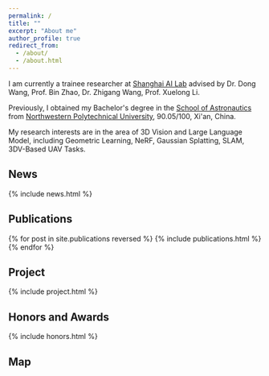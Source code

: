 ```yaml
---
permalink: /
title: ""
excerpt: "About me"
author_profile: true
redirect_from: 
  - /about/
  - /about.html
---
```


I am currently a trainee researcher at [Shanghai AI Lab](http://www.shlab.org.cn/) advised by Dr. Dong Wang, Prof. Bin Zhao, Dr. Zhigang Wang, Prof. Xuelong Li.

Previously, I obtained my Bachelor's degree in the [School of Astronautics](https://hangtian.nwpu.edu.cn/) from [Northwestern Polytechnical University](https://en.nwpu.edu.cn/), 90.05/100, Xi'an, China.

My research interests are in the area of 3D Vision and Large Language Model, including Geometric Learning, NeRF, Gaussian Splatting, SLAM, 3DV-Based UAV Tasks.



## News
<style style="text/css"> .news{font-size:0.75em;} </style>
{% include news.html %}


## Publications
<style style="text/css"> .hoverTable{ width:85%; border-collapse:collapse; border: 0px; } .hoverTable td{ padding:7px; border:#4e95f4 0px solid; } /* Define the default color for all the table rows */ .hoverTable tr{ background: #ffffff; } /* Define the hover highlight color for the table row */ .hoverTable tr:hover { background-color: #f7f7f7; } </style> {% for post in site.publications reversed %} {% include publications.html %} {% endfor %}

## Project
<style style="text/css"> .news{font-size:0.75em;} </style>
{% include project.html %}

## Honors and Awards
<style style="text/css"> .news{font-size:0.75em;} </style>
{% include honors.html %}

## Map
<html>
  <body align="left">
  <script type="text/javascript" id="mapmyvisitors" src="//mapmyvisitors.com/map.js?d=UvWpRuuJLfBlPil0dp3FRLTGL6ePPrXrIoNjT9LJUlQ&cl=ffffff&w=a"></script>
  </body>
</html>
